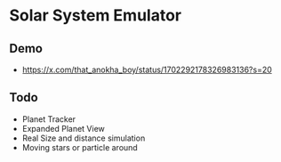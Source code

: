 # Solar System Emulator


## Demo
- https://x.com/that_anokha_boy/status/1702292178326983136?s=20

## Todo
- Planet Tracker
- Expanded Planet View
- Real Size and distance simulation
- Moving stars or particle around 
